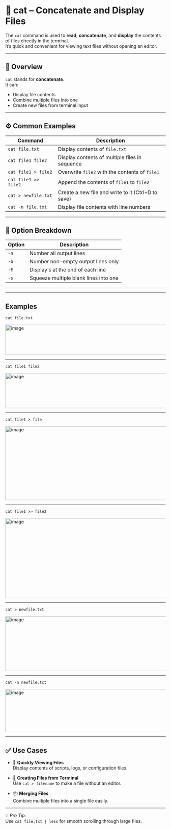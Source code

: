 # 📄 cat – Concatenate and Display Files

The `cat` command is used to **read**, **concatenate**, and **display** the contents of files directly in the terminal.  
It’s quick and convenient for viewing text files without opening an editor.

---

## 📌 Overview

`cat` stands for **concatenate**.  
It can:
- Display file contents
- Combine multiple files into one
- Create new files from terminal input

---

## ⚙️ Common Examples

| Command              | Description                                          |
|----------------------|------------------------------------------------------|
| `cat file.txt`       | Display contents of `file.txt`                        |
| `cat file1 file2`    | Display contents of multiple files in sequence        |
| `cat file1 > file2`  | Overwrite `file2` with the contents of `file1`         |
| `cat file1 >> file2` | Append the contents of `file1` to `file2`              |
| `cat > newfile.txt`  | Create a new file and write to it (Ctrl+D to save)     |
| `cat -n file.txt`    | Display file contents with line numbers                |

---

## 🧠 Option Breakdown

| Option | Description                            |
|--------|----------------------------------------|
| `-n`   | Number all output lines                |
| `-b`   | Number non-empty output lines only     |
| `-E`   | Display `$` at the end of each line    |
| `-s`   | Squeeze multiple blank lines into one  |

---
---
## Examples

```
cat file.txt
```
<img width="1038" height="95" alt="image" src="https://github.com/user-attachments/assets/ab840b60-662f-4cb3-9e11-a39e78f00d2f" />

---
```
cat file1 file2
```
<img width="1136" height="110" alt="image" src="https://github.com/user-attachments/assets/136671e7-c206-4f31-b56a-2837a29d124c" />

---
```
cat file1 > file
```
<img width="1306" height="232" alt="image" src="https://github.com/user-attachments/assets/63c16dd9-0b8e-41ea-89f4-fad104bc1cc2" />

---
```
cat file1 >> file2
```
<img width="1188" height="251" alt="image" src="https://github.com/user-attachments/assets/761ae00c-684a-4b8a-bf99-6d70ce778f06" />

---
```
cat > newfile.txt
```
<img width="1130" height="172" alt="image" src="https://github.com/user-attachments/assets/2630f330-a499-4385-9052-ab07dd660211" />

---
```
cat -n newfile.txt
```
<img width="1194" height="135" alt="image" src="https://github.com/user-attachments/assets/62f35804-0267-4d23-8256-c2ad581d0dcf" />

---

## ✅ Use Cases

- 📖 **Quickly Viewing Files**  
  Display contents of scripts, logs, or configuration files.

- 📝 **Creating Files from Terminal**  
  Use `cat > filename` to make a file without an editor.

- 📦 **Merging Files**  
  Combine multiple files into a single file easily.

---

💡 *Pro Tip:*  
Use `cat file.txt | less` for smooth scrolling through large files.
